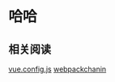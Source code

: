 # 哈哈

## 相关阅读

[vue.config.js](https://juejin.cn/post/6844904122664091661)
[webpackchanin](https://github.com/neutrinojs/webpack-chain)
